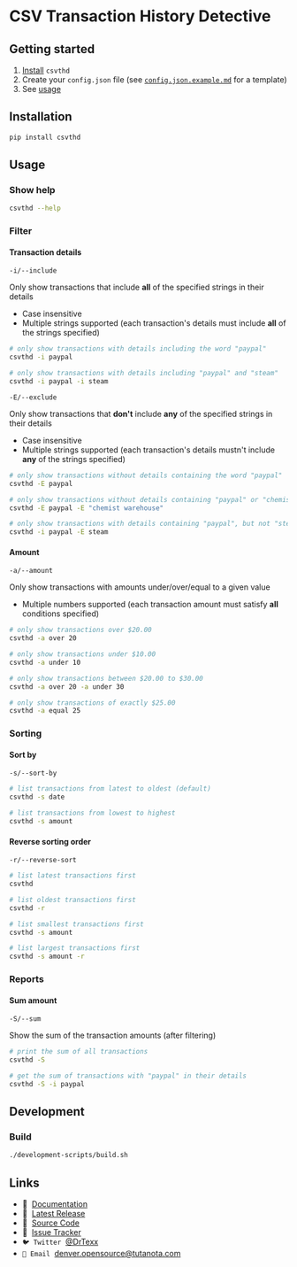 # CSV Transaction History Detective

## Getting started

1. [Install](https://gitlab.com/DrTexx/csv-transaction-history-detective/#installation) `csvthd`
2. Create your `config.json` file (see [`config.json.example.md`](https://gitlab.com/DrTexx/csv-transaction-history-detective/-/blob/main/config.json.example.md) for a template)
3. See [usage](https://gitlab.com/DrTexx/csv-transaction-history-detective/#usage)

## Installation

```bash
pip install csvthd
```

## Usage

### Show help

```bash
csvthd --help
```

### Filter

#### Transaction details

`-i/--include`

Only show transactions that include **all** of the specified strings in their details

- Case insensitive
- Multiple strings supported (each transaction's details must include **all** of the strings specified)

```bash
# only show transactions with details including the word "paypal"
csvthd -i paypal

# only show transactions with details including "paypal" and "steam"
csvthd -i paypal -i steam
```

`-E/--exclude`

Only show transactions that **don't** include **any** of the specified strings in their details

- Case insensitive
- Multiple strings supported (each transaction's details mustn't include **any** of the strings specified)

```bash
# only show transactions without details containing the word "paypal"
csvthd -E paypal

# only show transactions without details containing "paypal" or "chemist warehouse"
csvthd -E paypal -E "chemist warehouse"

# only show transactions with details containing "paypal", but not "steam"
csvthd -i paypal -E steam
```

#### Amount

`-a/--amount`

Only show transactions with amounts under/over/equal to a given value

- Multiple numbers supported (each transaction amount must satisfy **all** conditions specified)

```bash
# only show transactions over $20.00
csvthd -a over 20

# only show transactions under $10.00
csvthd -a under 10

# only show transactions between $20.00 to $30.00
csvthd -a over 20 -a under 30

# only show transactions of exactly $25.00
csvthd -a equal 25
```

### Sorting

#### Sort by

`-s/--sort-by`

```bash
# list transactions from latest to oldest (default)
csvthd -s date

# list transactions from lowest to highest
csvthd -s amount
```

#### Reverse sorting order

`-r/--reverse-sort`

```bash
# list latest transactions first
csvthd

# list oldest transactions first
csvthd -r

# list smallest transactions first
csvthd -s amount

# list largest transactions first
csvthd -s amount -r
```

### Reports

#### Sum amount

`-S/--sum`

Show the sum of the transaction amounts (after filtering)

```bash
# print the sum of all transactions
csvthd -S

# get the sum of transactions with "paypal" in their details
csvthd -S -i paypal
```

## Development

### Build

```bash
./development-scripts/build.sh
```

## Links

<!-- TODO: add website link -->
- 📖 &nbsp;[Documentation](https://gitlab.com/DrTexx/csv-transaction-history-detective)
- 🐍 &nbsp;[Latest Release](https://pypi.org/project/csvthd)
- 🧰 &nbsp;[Source Code](https://gitlab.com/DrTexx/csv-transaction-history-detective)
- 🐞 &nbsp;[Issue Tracker](https://gitlab.com/DrTexx/csv-transaction-history-detective/-/issues)
- `🐦 Twitter` &nbsp;[@DrTexx](https://twitter.com/DrTexx)
- `📨 Email` &nbsp;[denver.opensource@tutanota.com](mailto:denver.opensource@tutanota.com)
